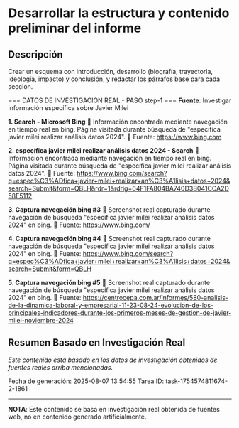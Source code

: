 # Desarrollar la estructura y contenido preliminar del informe

## Descripción
Crear un esquema con introducción, desarrollo (biografía, trayectoria, ideología, impacto) y conclusión, y redactar los párrafos base para cada sección.



=== DATOS DE INVESTIGACIÓN REAL - PASO step-1 ===
**Fuente**: Investigar información específica sobre Javier Milei


**1. Search - Microsoft Bing**
   📄 Información encontrada mediante navegación en tiempo real en bing. Página visitada durante búsqueda de "específica javier milei realizar análisis datos 2024".
   🔗 Fuente: https://www.bing.com


**2. específica javier milei realizar análisis datos 2024 - Search**
   📄 Información encontrada mediante navegación en tiempo real en bing. Página visitada durante búsqueda de "específica javier milei realizar análisis datos 2024".
   🔗 Fuente: https://www.bing.com/search?q=espec%C3%ADfica+javier+milei+realizar+an%C3%A1lisis+datos+2024&search=Submit&form=QBLH&rdr=1&rdrig=64F1FA804BA740D3B041CCA2D58E5112


**3. Captura navegación bing #3**
   📄 Screenshot real capturado durante navegación de búsqueda "específica javier milei realizar análisis datos 2024" en bing.
   🔗 Fuente: https://www.bing.com/


**4. Captura navegación bing #4**
   📄 Screenshot real capturado durante navegación de búsqueda "específica javier milei realizar análisis datos 2024" en bing.
   🔗 Fuente: https://www.bing.com/search?q=espec%C3%ADfica+javier+milei+realizar+an%C3%A1lisis+datos+2024&search=Submit&form=QBLH


**5. Captura navegación bing #5**
   📄 Screenshot real capturado durante navegación de búsqueda "específica javier milei realizar análisis datos 2024" en bing.
   🔗 Fuente: https://centrocepa.com.ar/informes/580-analisis-de-la-dinamica-laboral-y-empresarial-11-23-08-24-evolucion-de-los-principales-indicadores-durante-los-primeros-meses-de-gestion-de-javier-milei-noviembre-2024



## Resumen Basado en Investigación Real
*Este contenido está basado en los datos de investigación obtenidos de fuentes reales arriba mencionadas.*

Fecha de generación: 2025-08-07 13:54:55
Tarea ID: task-1754574811674-2-1861

---
**NOTA**: Este contenido se basa en investigación real obtenida de fuentes web, no en contenido generado artificialmente.

